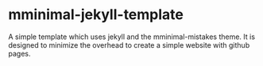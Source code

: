 # mminimal-jekyll-template
A simple template which uses jekyll and the mminimal-mistakes theme. It is designed to minimize the overhead to create a simple website with github pages.
